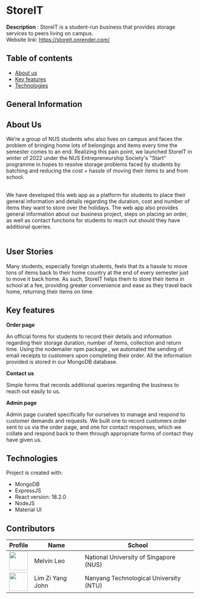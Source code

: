 # StoreIT

**Description** : StoreIT is a student-run business that provides storage services to peers living on campus.
<br>Website link: https://storeit.onrender.com/</br>

## Table of contents

- [About us](#about-us)
- [Key features](#key-features)
- [Technologies](#technologies)

## General Information

## About Us

We’re a group of NUS students who also lives on campus and faces the problem of bringing home lots of belongings and items every time the semester comes to an end. Realizing this pain point, we launched StoreIT in winter of 2022 under the NUS Entrepreneurship Society's "Start" programme in hopes to resolve storage problems faced by students by batching and reducing the cost + hassle of moving their items to and from school.

<br>
We have developed this web app as a platform for students to place their general information and details regarding the duration, cost and number of items they want to store over the holidays. The web app also provides general information about our business project, steps on placing an order, as well as contact functions for students to reach out should they have additional queries.
</br>

<br/>

## User Stories

Many students, especially foreign students, feels that its a hassle to move tons of items back to their home country at the end of every semester just to move it back home. As such, StoreIT helps them to store their items in school at a fee, providing greater convenience and ease as they travel back home, returning their items on time.

## Key features

**Order page**

An official forms for students to record their details and information regarding their storage duration, number of items, collection and return time. Using the nodemailer npm package , we automated the sending of email receipts to customers upon completing their order. All the information provided is stored in our MongoDB database.

**Contact us** 

Simple forms that records additional queries regarding the business to reach out easily to us.


**Admin page**

Admin page curated specifically for ourselves to manage and respond to customer demands and requests. We built one to record customers order sent to us via the order page, and one for contact responses, which we collate and respond back to them through appropriate forms of contact they have given us.


## Technologies

Project is created with:

- MongoDB
- ExpressJS
- React version: 18.2.0
- NodeJS
- Material UI

## Contributors

| Profile                                                                                                                                           | Name             | School                                 |
| ------------------------------------------------------------------------------------------------------------------------------------------------- | ---------------- | -------------------------------------- |
| <a href='https://github.com/Melvin-Leo2000' title='Melvin-Leo2000'> <img src='https://github.com/Melvin-Leo2000.png' height='50' width='50'/></a> | Melvin Leo       | National University of Singapore (NUS) |
| <a href='https://github.com/yuandjom' title='yuandjom'> <img src='https://github.com/yuandjom.png' height='50' width='50'/></a>                   | Lim Zi Yang John | Nanyang Technological University (NTU) |
